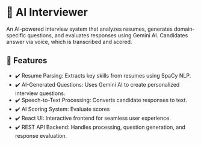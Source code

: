 # 📌 AI Interviewer
An AI-powered interview system that analyzes resumes, generates domain-specific questions, and evaluates responses using Gemini AI. Candidates answer via voice, which is transcribed and scored.

## 🚀 Features
- ✔️ Resume Parsing: Extracts key skills from resumes using SpaCy NLP.
- ✔️ AI-Generated Questions: Uses Gemini AI to create personalized interview questions.
- ✔️ Speech-to-Text Processing: Converts candidate responses to text.
- ✔️ AI Scoring System: Evaluate scores
- ✔️ React UI: Interactive frontend for seamless user experience.
- ✔️ REST API Backend: Handles processing, question generation, and response evaluation.

